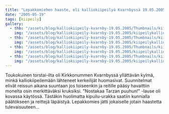 ```yaml
---
title: "Lepakkomiehen haaste, eli kalliokiipeilyä Kvarnbyssä 19.05.2005"
date: "2005-05-19"
tags: [kiipeily]
gallery:
  - thb: "/assets/blog/kalliokiipeily-kvarnby-19.05.2005/Thumbnails/kiipeilykalliolla20050519_01b.jpg"
    img: "/assets/blog/kalliokiipeily-kvarnby-19.05.2005/kiipeilykalliolla20050519_01b.jpg"
  - thb: "/assets/blog/kalliokiipeily-kvarnby-19.05.2005/Thumbnails/kiipeilykalliolla20050519_02b.jpg"
    img: "/assets/blog/kalliokiipeily-kvarnby-19.05.2005/kiipeilykalliolla20050519_02b.jpg"
  - thb: "/assets/blog/kalliokiipeily-kvarnby-19.05.2005/Thumbnails/kiipeilykalliolla20050519_03b.jpg"
    img: "/assets/blog/kalliokiipeily-kvarnby-19.05.2005/kiipeilykalliolla20050519_03b.jpg"
  - thb: "/assets/blog/kalliokiipeily-kvarnby-19.05.2005/Thumbnails/kiipeilykalliolla20050519_04b.jpg"
    img: "/assets/blog/kalliokiipeily-kvarnby-19.05.2005/kiipeilykalliolla20050519_04b.jpg"
---
```


Toukokuinen torstai-ilta oli Kirkkonummen Kvarnbyssä yllättävän kylmä,
minkä kalliokiipeilemään lähteneet kerkeilijät huomasivat. Suunnitelmat
elivät reissun aikana suuntaan jos toiseenkin ja reitille pääsy
havaittiin monelta osin merkittäväksi kruksiksi. "Nostakaa Tarzan
puuhun!" -lause oli kovassa käytössä. Tästäkin huolimatta kipuilu-urakka
saatiin kunnialla päätökseen ja reittejä läpäistyä. Lepakkomies jätti
jokaiselle jotain haastetta tulevaisuuteen...
